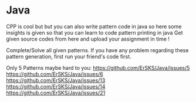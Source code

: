 # Java
CPP is cool but but you can also write pattern code in java so here some insights is given so that you can learn to code pattern printing in java
Get given source codes from here and upload your assignment in time !

Complete/Solve all given patterns. If you have any problem regarding these pattern generation, first run your friend's code first.

Only 5 Patterns maybe hard to you:
https://github.com/ErSKS/Java/issues/5 https://github.com/ErSKS/Java/issues/6 https://github.com/ErSKS/Java/issues/13 https://github.com/ErSKS/Java/issues/14 https://github.com/ErSKS/Java/issues/21

